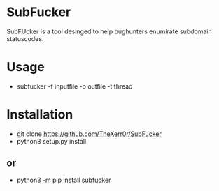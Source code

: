 # SubFucker

SubFUcker is a tool desinged to help bughunters enumirate subdomain statuscodes.

# Usage

  - subfucker -f inputfile -o outfile -t thread

# Installation

 - git clone https://github.com/TheXerr0r/SubFucker
 - python3 setup.py install
## or
- python3 -m pip install subfucker
